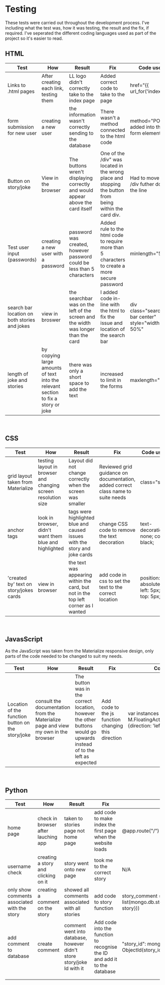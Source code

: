 # Testing

These tests were carried out throughout the development process. I've including what the test was, how it was testing, the result and the fix, if required. I've seperated the different coding languages used as part of the project so it's easier to read.

## HTML

| Test                                          | How                                                                               | Result                                                                             | Fix                                                                                                     | Code used                                        |
| --------------------------------------------- | --------------------------------------------------------------------------------- | ---------------------------------------------------------------------------------- | ------------------------------------------------------------------------------------------------------- | ------------------------------------------------ |
| Links to .html pages                          | After creating each link, testing them                                            | LL logo didn't correctly take to the index page                                    | Added correct code to take to the page                                                                  | href="{{ url_for('index') }}"                    |
| form submission for new user                  | creating a new user                                                               | the information wasn't correctly sending to the database                           | There wasn't a method connected to the html code                                                        | method="POST" added into the form element        |
| Button on story/joke                          | View in the browser                                                               | The buttons wren't displaying correctly and would appear above the card itself     | One of the /div" was located in the wrong place and stopping the button from being within the card div. | Had to move the /div futher down the line        |
| Test user input (passwords)                   | creating a new user with a password                                               | password was created, however password could be less than 5 characters             | Added rule to the html code to require more than 5 characters to create a more secure password          | minlength="5"                                    |
| search bar location on both stories and jokes | view in broswer                                                                   | the searchbar was on the left of the screen and the width was longer than the card | I added code in-line with the html to fix the issue and location of the search bar                      | div class="search-bar center" style="width: 50%" |
| length of joke and stories                    | by copying large amounts of text into the relevant section to fix a story or joke | there was only a short space to add the text                                       | increased to limit in the forms                                                                         | maxlength="600",                                 |

<br>

## CSS

| Test                                   | How                                                           | Result                                                                             | Fix                                                                              | Code used                                |
| -------------------------------------- | ------------------------------------------------------------- | ---------------------------------------------------------------------------------- | -------------------------------------------------------------------------------- | ---------------------------------------- |
| grid layout taken from Materialize     | testing layout in browser and changing screen resolution size | Layout did not change correctly when the screen was smaller                        | Reviewed grid guidance on documentation, added correct class name to suite needs | class="s12"                              |
| anchor tags                            | look in browser, didn't want them blue and highlighted        | tags were highlighted blue and caused issues with the story and joke cards         | change CSS code to remove the text decoration                                    | text-decoration: none; color: black;     |
| 'created by' text on story/jokes cards | view in browser                                               | the text was appearing within the card, but not in the top left corner as I wanted | add code in css to set the text to the correct location                          | position: absolute; left: 5px; top: 5px; |

<br>

## JavasScript

As the JavaScript was taken from the Materialize responsive design, only parts of the code needed to be changed to suit my needs.

| Test                                              | How                                                                                | Result                                                                                                                | Fix                                                 | Code used                                                            |
| ------------------------------------------------- | ---------------------------------------------------------------------------------- | --------------------------------------------------------------------------------------------------------------------- | --------------------------------------------------- | -------------------------------------------------------------------- |
| Location of the function button on the story/joke | consult the documentation from the Materialize page and view my own in the browser | The button was in the correct location, however the other buttons would go upwards instead of to the left as expected | Add code to the js function changing this direction | var instances = M.FloatingActionButton.ini(elems, {direction: 'left' |

<br>

## Python

| Test                                         | How                                 | Result                                                                 | Fix                                                                       | Code used                                                              |
| -------------------------------------------- | ----------------------------------- | ---------------------------------------------------------------------- | ------------------------------------------------------------------------- | ---------------------------------------------------------------------- |
| home page                                    | check in browser after lauching app | taken to stories page not home page                                    | add code to make index the first page when the website loads              | @app.route("/")                                                        |
| username check                               | creating a story and clicking on it | story went onto new page                                               | took me to the correct story                                              | N/A                                                                    | N/A |
| only show comments associated with the story | creating a comment on the story     | showed all comments associated with all stories                        | add code to story function                                                | story_comment = list(mongo.db.story_comment.find({'story_id': story})) |
| add comment to database                      | create comment                      | comment went into database, however didn't store story/joke Id with it | Add code into the function to recognise the ID and add it to the database | "story_id": mongo.db.stories.find_one({"_id": ObjectId(story_id)}),   |
|||||                                                                        |
|                                              |                                     |                                                                        |                                                                           |                                                                        |
